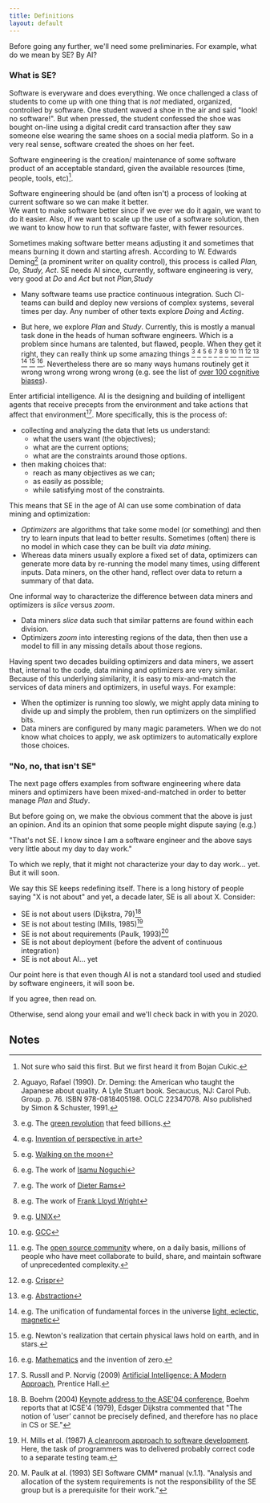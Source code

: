 ```yaml
---
title: Definitions
layout: default
---
```



Before going any further, we'll need some preliminaries. For example,
what do we mean  by SE? By AI?

### What is SE?


Software is everyware and does everything.
We once challenged a class of students to come
up with one thing that is _not_ mediated, organized,
controlled by software. One student waved a shoe
in the air and said "look! no software!". But when
pressed, the student confessed the shoe was bought on-line
using a digital credit card transaction after they saw
someone else wearing the same shoes on a social media
platform. So in a very real sense, software created
the shoes on her feet.

Software engineering is the creation/ maintenance of some software
product of an acceptable standard, given the available resources (time,
people, tools, etc)[^0].




Software engineering should be (and often isn't) a process of looking
at current software so we can make it better.  
We want to make software better since if we ever we do it again,
we want to do it easier. Also, if we want to scale up the use
of a software solution, then we want  to know how to run
that software faster, with fewer resources.

Sometimes making software better  means
adjusting it and sometimes that means burning it down and starting afresh.
According to W. Edwards Deming[^2] (a prominent writer on quality control),
this process is called _Plan, Do, Study, Act_.
SE needs AI since,
currently, software engineering is very, very good at _Do_ and _Act_ but not _Plan,Study_

-  Many software teams use practice continuous integration. Such CI-teams can
   build and deploy new versions of complex systems, several times per day.
   Any number of other texts explore _Doing_ and _Acting_.  

- But here, we explore _Plan_ and _Study_. Currently, this is mostly a manual
  task done in the heads of human software engineers.
  Which is a problem since humans are talented, but flawed, people.
  When they get
  it right, they can really think up some 
  amazing things [^7] [^8] [^9] [^10] [^11] [^12] [^13] [^14] [^15] [^16] [^17] [^18] [^19] [^20].
  Nevertheless there are so many ways humans routinely get it
   wrong wrong wrong wrong wrong
  (e.g. see the list of [over 100 cognitive biases](cognitivebias)). 

Enter artificial intelligence. AI
is the designing and building of intelligent agents
that receive precepts from the environment and take actions that affect
that environment[^1].  More specifically, this is the process of:

- collecting and analyzing the data that lets us understand:
     - what the users want (the objectives);
     - what are the current options;
     - what are the constraints around those options.
- then making choices that:
     - reach as many objectives as we can;
     - as easily as possible;
     - while satisfying most of the constraints.

This means that SE in the age of AI
can use some combination of data mining and optimization:

- _Optimizers_ are algorithms
that take some model (or something)
and then try to learn inputs that lead to better results.
Sometimes (often) there is no model in which
case they can be built via _data mining_.
- Whereas data miners usually explore a fixed
set of data, optimizers can generate more data by re-running the model 
many times,
using different inputs.
Data miners, on the other hand,
reflect over data to return a
summary of that data.

One informal way to characterize the difference between data miners and optimizers is _slice_ versus _zoom_.

- Data miners _slice_  data such that similar patterns  are found within each division.
- Optimizers  _zoom_ into interesting regions of the data,
then then use a model to fill  in any missing details
about those regions. 

Having spent two decades building optimizers and data miners,
we assert that, internal to the code,
 data mining and optimizers are very similar.
Because of this underlying similarity, it is easy
to mix-and-match the services of data miners and optimizers,
in useful ways.
For example:

- When the optimizer is running too slowly, we might apply data mining
  to divide up and simply the problem, then run optimizers on 
  the simplified bits.
- Data miners are configured by many magic parameters. When we do not know
  what choices to apply, we ask optimizers to automatically
  explore those choices.


### "No, no, that isn't SE"

The next page offers examples from software engineering where
data miners and optimizers have been mixed-and-matched in order
to better manage _Plan_ and _Study_.

But before going on, we make the obvious comment that 
the above is just an opinion. And its an opinion that some people might dispute saying (e.g.)

"That's not SE. I know since I am a software engineer and the above says very little about my day to day work." 

To which we reply, that it might not characterize your day to day work... yet. But it will soon. 

We say this SE keeps
redefining itself. There is a long history of people saying "X is not about" and yet, a decade later,
SE is all about X. Consider:


- SE is not about  users (Dijkstra, 79)[^3]
- SE is not about testing (Mills, 1985)[^4]
- SE is not about requirements (Paulk, 1993)[^5]
- SE is not about deployment (before the advent of continuous integration)
- SE is not about AI... yet

Our point here is that even though AI is not a standard tool 
used and studied by 
software engineers, it will soon be. 

If you agree, then read on.

Otherwise, send along your email and we'll check back in with you in 2020.

## Notes

[^0]: Not sure who said this first. But we first heard it from Bojan Cukic.
[^1]: S. Russll and P. Norvig (2009) [Artificial Intelligence: A Modern Approach](https://dl.acm.org/citation.cfm?id=1671238),  Prentice Hall.
[^2]: Aguayo, Rafael (1990). Dr. Deming: the American who taught the Japanese about quality. A Lyle Stuart book. Secaucus, NJ: Carol Pub. Group. p. 76. ISBN 978-0818405198. OCLC 22347078. Also published by Simon & Schuster, 1991.
[^13]: e.g. [UNIX](https://en.wikipedia.org/wiki/History_of_Unix)
[^14]: e.g. [GCC](https://en.wikipedia.org/wiki/GNU_Compiler_Collection)
[^15]: e.g. The [open source community](https://en.wikipedia.org/wiki/Open-source_software) where, on a daily basis, millions of people who have meet collaborate to build, share, and maintain software of unprecedented complexity.
[^7]: e.g. The [green revolution](https://en.wikipedia.org/wiki/Green_Revolution) that feed billions.
[^9]: e.g. [Walking on the moon](https://en.wikipedia.org/wiki/List_of_missions_to_the_Moon)
[^17]: e.g. [Abstraction](https://en.wikipedia.org/wiki/Abstraction)
[^20]: e.g. [Mathematics](https://en.wikipedia.org/wiki/Mathematics) and the invention of zero.
[^19]: e.g. Newton's  realization that certain physical laws hold on earth, and in stars.
[^21]: e.g. [Conservation Laws](https://en.wikipedia.org/wiki/Conservation_law#Exact_laws)
[^18]: e.g. The unification of fundamental forces in the universe [light, eclectic, magnetic](https://en.wikipedia.org/wiki/Electromagnetic_radiation)
[^16]: e.g. [Crispr](https://en.wikipedia.org/wiki/CRISPR)
[^8]: e.g. [Invention of perspective in art](https://en.wikipedia.org/wiki/Perspectivity)
[^10]: e.g. The work of [Isamu Noguchi](https://www.noguchi.org/noguchi/timeline)
[^12]: e.g. The work of [Frank Lloyd Wright](https://franklloydwright.org)
[^11]: e.g. The work of [Dieter Rams](https://readymag.com/shuffle/dieter-rams/)
[^3]: B. Boehm (2004) [Keynote address to the ASE'04 conference](http://ase-conferences.org/ase/past/ase2004/download/KeynoteBoehm.pdf), Boehm reports that at ICSE'4 (1979), Edsger Dijkstra commented that "The notion of ‘user’ cannot be precisely defined, and therefore has no place in CS or SE."
[^4]: H. Mills et al. (1987) [A cleanroom approach to software development](https://en.wikipedia.org/wiki/Cleanroom_software_engineering).  Here, the task of programmers was to  delivered probably correct code to a separate testing team.
[^5]: M. Paulk at al. (1993)  SEI Software CMM\* manual (v.1.1). "Analysis and allocation of the system requirements is not the responsibility of the SE group but is a prerequisite for their work."


